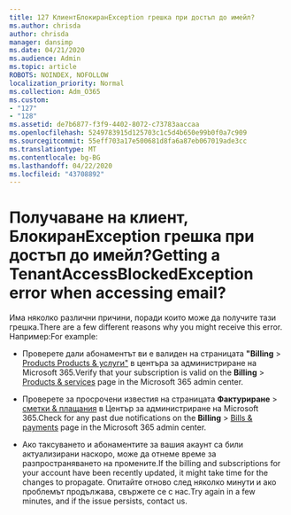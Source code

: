 ```yaml
---
title: 127 КлиентБлокиранException грешка при достъп до имейл?
ms.author: chrisda
author: chrisda
manager: dansimp
ms.date: 04/21/2020
ms.audience: Admin
ms.topic: article
ROBOTS: NOINDEX, NOFOLLOW
localization_priority: Normal
ms.collection: Adm_O365
ms.custom:
- "127"
- "128"
ms.assetid: de7b6877-f3f9-4402-8072-c73783aaccaa
ms.openlocfilehash: 5249783915d125703c1c5d4b650e99b0f0a7c909
ms.sourcegitcommit: 55eff703a17e500681d8fa6a87eb067019ade3cc
ms.translationtype: MT
ms.contentlocale: bg-BG
ms.lasthandoff: 04/22/2020
ms.locfileid: "43708892"
---
```

# <a name="getting-a-tenantaccessblockedexception-error-when-accessing-email"></a><span data-ttu-id="b205b-102">Получаване на клиент, БлокиранException грешка при достъп до имейл?</span><span class="sxs-lookup"><span data-stu-id="b205b-102">Getting a TenantAccessBlockedException error when accessing email?</span></span>

<span data-ttu-id="b205b-103">Има няколко различни причини, поради които може да получите тази грешка.</span><span class="sxs-lookup"><span data-stu-id="b205b-103">There are a few different reasons why you might receive this error.</span></span> <span data-ttu-id="b205b-104">Например:</span><span class="sxs-lookup"><span data-stu-id="b205b-104">For example:</span></span>

- <span data-ttu-id="b205b-105">Проверете дали абонаментът ви е валиден на страницата **"Billing** \> [Products Products & услуги"](https://portal.office.com/adminportal/home#/subscriptions) в центъра за администриране на Microsoft 365.</span><span class="sxs-lookup"><span data-stu-id="b205b-105">Verify that your subscription is valid on the **Billing** \> [Products & services](https://portal.office.com/adminportal/home#/subscriptions) page in the Microsoft 365 admin center.</span></span>

- <span data-ttu-id="b205b-106">Проверете за просрочени известия на страницата **Фактуриране** \> [сметки & плащания](https://portal.office.com/adminportal/home#/billoverview) в Център за администриране на Microsoft 365.</span><span class="sxs-lookup"><span data-stu-id="b205b-106">Check for any past due notifications on the **Billing** \> [Bills & payments](https://portal.office.com/adminportal/home#/billoverview) page in the Microsoft 365 admin center.</span></span>

- <span data-ttu-id="b205b-107">Ако таксуването и абонаментите за вашия акаунт са били актуализирани наскоро, може да отнеме време за разпространяването на промените.</span><span class="sxs-lookup"><span data-stu-id="b205b-107">If the billing and subscriptions for your account have been recently updated, it might take time for the changes to propagate.</span></span> <span data-ttu-id="b205b-108">Опитайте отново след няколко минути и ако проблемът продължава, свържете се с нас.</span><span class="sxs-lookup"><span data-stu-id="b205b-108">Try again in a few minutes, and if the issue persists, contact us.</span></span>
